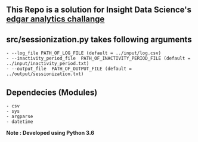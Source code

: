 ## This Repo is a solution for Insight Data Science's [edgar analytics challange](https://github.com/InsightDataScience/edgar-analytics)


## src/sessionization.py takes following arguments
	- --log_file PATH_OF_LOG_FILE (default = ../input/log.csv)
    - --inactivity_period_file  PATH_OF_INACTIVITY_PERIOD_FILE (default = ../input/inactivity_period.txt)
    - --output_file  PATH_OF_OUTPUT_FILE (default = ../output/sessionization.txt)



## Dependecies (Modules)
	- csv
	- sys
	- argparse
	- datetime

**Note : Developed using Python 3.6**
